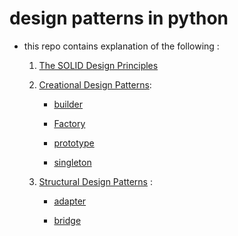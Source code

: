 # design patterns in python
- this repo contains explanation of the following :
    
    1. [The SOLID Design Principles](./01%20-%20The%20SOLID%20Design%20Principles)
    
    2. [Creational Design Patterns](./02%20-%20Creational%20Design%20Patterns):
        * [builder](./02%20-%20Creational%20Design%20Patterns/1%20-%20builder)

        * [Factory](./02%20-%20Creational%20Design%20Patterns/2%20-%20Factory)

        * [prototype](./02%20-%20Creational%20Design%20Patterns/3%20-%20prototype)

        * [singleton](./02%20-%20Creational%20Design%20Patterns/4%20-%20singleton)
    
    
    3. [Structural Design Patterns](./03%20-%20Structural%20Design%20Patterns) : 

        * [adapter](./03%20-%20Structural%20Design%20Patterns/1-%20adapter)

        * [bridge](./03%20-%20Structural%20Design%20Patterns/2%20-%20Bridge)

        